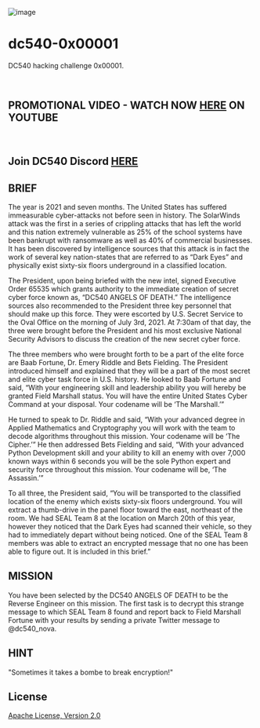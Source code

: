 ![image](https://github.com/mytechnotalent/dc540-0x00001/blob/main/DC540%20Angels%20Of%20Death.png?raw=true)

# dc540-0x00001
DC540 hacking challenge 0x00001.

<br> 

## PROMOTIONAL VIDEO - WATCH NOW [HERE](https://youtu.be/YJAa4o7WXkE) ON YOUTUBE

<br>

## Join DC540 Discord [HERE](https://discord.gg/SqPVb6PS)

## BRIEF
The year is 2021 and seven months. The United States has suffered immeasurable cyber-attacks not before seen in history. The SolarWinds attack was the first in a series of crippling attacks that has left the world and this nation extremely vulnerable as 25% of the school systems have been bankrupt with ransomware as well as 40% of commercial businesses. It has been discovered by intelligence sources that this attack is in fact the work of several key nation-states that are referred to as “Dark Eyes” and physically exist sixty-six floors underground in a classified location. 

The President, upon being briefed with the new intel, signed Executive Order 65535 which grants authority to the immediate creation of secret cyber force known as, “DC540 ANGELS OF DEATH.” The intelligence sources also recommended to the President three key personnel that should make up this force. They were escorted by U.S. Secret Service to the Oval Office on the morning of July 3rd, 2021. At 7:30am of that day, the three were brought before the President and his most exclusive National Security Advisors to discuss the creation of the new secret cyber force. 

The three members who were brought forth to be a part of the elite force are Baab Fortune, Dr. Emery Riddle and Bets Fielding. The President introduced himself and explained that they will be a part of the most secret and elite cyber task force in U.S. history. He looked to Baab Fortune and said, “With your engineering skill and leadership ability you will hereby be granted Field Marshall status. You will have the entire United States Cyber Command at your disposal. Your codename will be ‘The Marshall.’” 

He turned to speak to Dr. Riddle and said, “With your advanced degree in Applied Mathematics and Cryptography you will work with the team to decode algorithms throughout this mission. Your codename will be ‘The Cipher.’” He then addressed Bets Fielding and said, “With your advanced Python Development skill and your ability to kill an enemy with over 7,000 known ways within 6 seconds you will be the sole Python expert and security force throughout this mission. Your codename will be, ‘The Assassin.’” 

To all three, the President said, “You will be transported to the classified location of the enemy which exists sixty-six floors underground. You will extract a thumb-drive in the panel floor toward the east, northeast of the room. We had SEAL Team 8 at the location on March 20th of this year, however they noticed that the Dark Eyes had scanned their vehicle, so they had to immediately depart without being noticed. One of the SEAL Team 8 members was able to extract an encrypted message that no one has been able to figure out. It is included in this brief.”

## MISSION
You have been selected by the DC540 ANGELS OF DEATH to be the Reverse Engineer on this mission.  The first task is to decrypt this strange message to which SEAL Team 8 found and report back to Field Marshall Fortune with your results by sending a private Twitter message to @dc540_nova.

## HINT
"Sometimes it takes a bombe to break encryption!"

## License
[Apache License, Version 2.0](https://www.apache.org/licenses/LICENSE-2.0)

